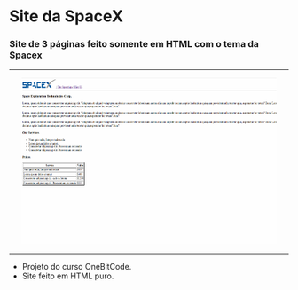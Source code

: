 # Site da SpaceX
### Site de 3 páginas feito somente em HTML com o tema da Spacex

___

<p align="center">
<img width="460" height="300" src="img/md_3.gif">
</p>

___

- Projeto do curso OneBitCode.
- Site feito em HTML puro.